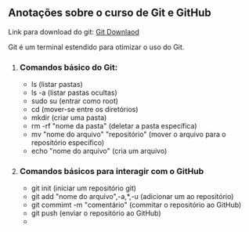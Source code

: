 ## Anotações sobre o curso de Git e GitHub



Link para download do git: [Git Downlaod](https://git-scm.com/downloads)

Git é um terminal estendido para otimizar o uso do Git.



1. ### Comandos básico do Git:

   - ls (listar pastas)
   - ls -a (listar pastas ocultas)
   - sudo su (entrar como root)
   - cd (mover-se entre os diretórios)
   - mkdir (criar uma pasta)
   - rm -rf "nome da pasta" (deletar a pasta específica)
   - mv "nome do arquivo" "repositório" (mover o arquivo para o repositório específico)
   - echo "nome do arquivo" (cria um arquivo)



2. ### Comandos básicos para interagir com o GitHub

   - git init (iniciar um repositório git)
   - git add "nome do arquivo",-a,*,-u (adicionar um ao repositório)
   - git commimt -m "comentário" (commitar o repositório ao GitHub)
   - git push (enviar o repositório ao GitHub)
   - 